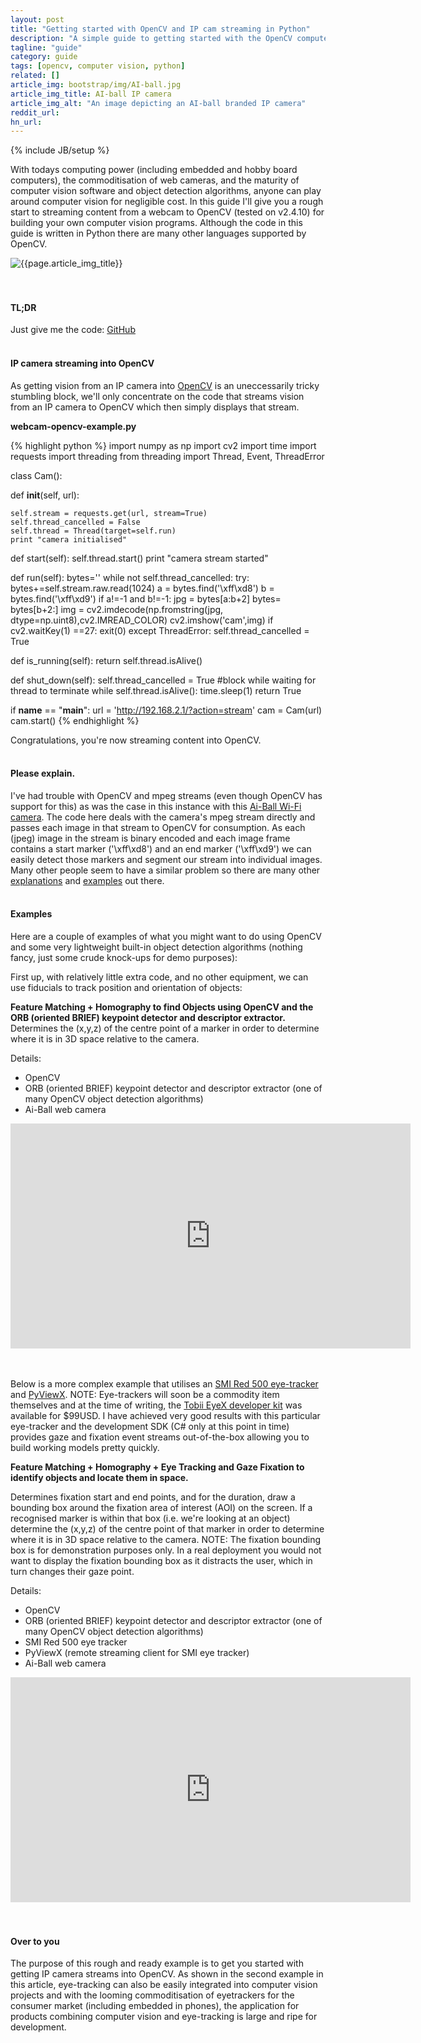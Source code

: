 ```yaml
---
layout: post
title: "Getting started with OpenCV and IP cam streaming in Python"
description: "A simple guide to getting started with the OpenCV computer vision library and IP camera streaming using Python"
tagline: "guide"
category: guide
tags: [opencv, computer vision, python]
related: []
article_img: bootstrap/img/AI-ball.jpg
article_img_title: AI-ball IP camera
article_img_alt: "An image depicting an AI-ball branded IP camera"
reddit_url:
hn_url:
---
```

{% include JB/setup %}
<div class="intro">
  <div class="intro-txt">
    <p>
    With todays computing power (including embedded and hobby board computers), the commoditisation of web cameras, and the maturity of computer vision software and object detection algorithms, anyone can play around computer vision for negligible cost. In this guide I'll give you a rough start to streaming content from a webcam to OpenCV (tested on v2.4.10) for building your own computer vision programs. Although the code in this guide is written in Python there are many other languages supported by OpenCV.
    </p>
  </div>
<div class="intro-img-border">
<div class="intro-img-bevel">
<div class="intro-img">
<img class="article-image" alt="{{page.article_img_title}}" title="{{page.article_img_title}}" src="{{ASSET_PATH}}/{{page.article_img}}"/>
</div>
</div>
</div>
</div>
<br/>
<br/>

#### TL;DR
Just give me the code: [GitHub][1]
<br/>
<br/>

#### IP camera streaming into OpenCV
As getting vision from an IP camera into [OpenCV][8] is an uneccessarily tricky stumbling block, we'll only concentrate on the code that streams vision from an IP camera to OpenCV which then simply displays that stream. 
<br />

**webcam-opencv-example.py**
<br />

{% highlight python %}
import numpy as np
import cv2
import time
import requests
import threading
from threading import Thread, Event, ThreadError

class Cam():

  def __init__(self, url):
    
    self.stream = requests.get(url, stream=True)
    self.thread_cancelled = False
    self.thread = Thread(target=self.run)
    print "camera initialised"

    
  def start(self):
    self.thread.start()
    print "camera stream started"
    
  def run(self):
    bytes=''
    while not self.thread_cancelled:
      try:
        bytes+=self.stream.raw.read(1024)
        a = bytes.find('\xff\xd8')
        b = bytes.find('\xff\xd9')
        if a!=-1 and b!=-1:
          jpg = bytes[a:b+2]
          bytes= bytes[b+2:]
          img = cv2.imdecode(np.fromstring(jpg, dtype=np.uint8),cv2.IMREAD_COLOR)
          cv2.imshow('cam',img)
          if cv2.waitKey(1) ==27:
            exit(0)
      except ThreadError:
        self.thread_cancelled = True
        
        
  def is_running(self):
    return self.thread.isAlive()
      
    
  def shut_down(self):
    self.thread_cancelled = True
    #block while waiting for thread to terminate
    while self.thread.isAlive():
      time.sleep(1)
    return True

  
    
if __name__ == "__main__":
  url = 'http://192.168.2.1/?action=stream'
  cam = Cam(url)
  cam.start()
{% endhighlight %}

Congratulations, you're now streaming content into OpenCV. 
<br />
<br />

#### Please explain.
I've had trouble with OpenCV and mpeg streams (even though OpenCV has support for this) as was the case in this instance with this [Ai-Ball Wi-Fi camera][2]. The code here deals with the camera's mpeg stream directly and passes each image in that stream to OpenCV for consumption. As each (jpeg) image in the stream is binary encoded and each image frame contains a start marker ('\xff\xd8') and an end marker ('\xff\xd9') we can easily detect those markers and segment our stream into individual images. Many other people seem to have a similar problem so there are many other [explanations][3] and [examples][4] out there.
<br />
<br />

#### Examples
Here are a couple of examples of what you might want to do using OpenCV and some very lightweight built-in object detection algorithms (nothing fancy, just some crude knock-ups for demo purposes):

First up, with relatively little extra code, and no other equipment, we can use fiducials to track position and orientation of objects:

**Feature Matching + Homography to find Objects using OpenCV and the ORB (oriented BRIEF) keypoint detector and descriptor extractor.**
Determines the (x,y,z) of the centre point of a marker in order to determine where it is in 3D space relative to the camera.

Details:

 * OpenCV
 * ORB (oriented BRIEF) keypoint detector and descriptor extractor (one of many OpenCV object detection algorithms)
 * Ai-Ball web camera

<div><iframe width="640" height="360" src="https://www.youtube.com/embed/JQUE5RzP4Bo?feature=player_detailpage" frameborder="0" allowfullscreen="1"> </iframe></div>
<br />
<br />

Below is a more complex example that utilises an [SMI Red 500 eye-tracker][5] and [PyViewX][6]. NOTE: Eye-trackers will soon be a commodity item themselves and at the time of writing, the [Tobii EyeX developer kit][7] was available for $99USD. I have achieved very good results with this particular eye-tracker and the development SDK (C# only at this point in time) provides gaze and fixation event streams out-of-the-box allowing you to build working models pretty quickly.

**Feature Matching + Homography + Eye Tracking and Gaze Fixation to identify objects and locate them in space.**

Determines fixation start and end points, and for the duration, draw a bounding box around the fixation area of interest (AOI) on the screen. If a recognised marker is within that box (i.e. we're looking at an object) determine the (x,y,z) of the centre point of that marker in order to determine where it is in 3D space relative to the camera. NOTE: The fixation bounding box is for demonstration purposes only. In a real deployment you would not want to display the fixation bounding box as it distracts the user, which in turn changes their gaze point.

Details:

 * OpenCV
 * ORB (oriented BRIEF) keypoint detector and descriptor extractor (one of many OpenCV object detection algorithms)
 * SMI Red 500 eye tracker
 * PyViewX (remote streaming client for SMI eye tracker)
 * Ai-Ball web camera

<div><iframe width="640" height="360" src="https://www.youtube.com/embed/oIL7ftLkxSE?feature=player_detailpage" frameborder="0" allowfullscreen="1"> </iframe></div>
<br />
<br />

#### Over to you
The purpose of this rough and ready example is to get you started with getting IP camera streams into OpenCV. As shown in the second example in this article, eye-tracking can also be easily integrated into computer vision projects and with the looming commoditisation of eyetrackers for the consumer market (including embedded in phones), the application for products combining computer vision and eye-tracking is large and ripe for development.













[1]:https://github.com/benhowell/examples/tree/master/WebcamStreamingOpenCV
[2]:http://www.thumbdrive.com/aiball/
[3]:http://stackoverflow.com/questions/21702477/how-to-parse-mjpeg-http-stream-from-ip-camera
[4]:http://stackoverflow.com/questions/26691189/how-to-capture-video-stream-with-opencv-python
[5]:http://www.smivision.com/en/gaze-and-eye-tracking-systems/products/red-red250-red-500.html
[6]:https://github.com/RyanHope/PyViewX
[7]:http://www.tobii.com/buy-eyex
[8]:http://opencv.org/